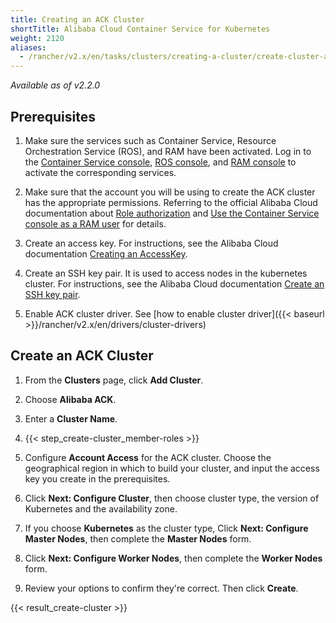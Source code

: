 ```yaml
---
title: Creating an ACK Cluster
shortTitle: Alibaba Cloud Container Service for Kubernetes
weight: 2120
aliases:
  - /rancher/v2.x/en/tasks/clusters/creating-a-cluster/create-cluster-ack/
---
```


_Available as of v2.2.0_

## Prerequisites

1. Make sure the services such as Container Service, Resource Orchestration Service (ROS), and RAM have been activated. Log in to the [Container Service console](https://cs.console.aliyun.com), [ROS console](https://ros.console.aliyun.com), and [RAM console](https://ram.console.aliyun.com) to activate the corresponding services.

1. Make sure that the account you will be using to create the ACK cluster has the appropriate permissions. Referring to the official Alibaba Cloud documentation about [Role authorization](https://www.alibabacloud.com/help/doc-detail/86483.htm) and [Use the Container Service console as a RAM user](https://www.alibabacloud.com/help/doc-detail/86484.htm) for details.

1. Create an access key. For instructions, see the Alibaba Cloud documentation [Creating an AccessKey](https://www.alibabacloud.com/help/doc-detail/53045.html).

1. Create an SSH key pair. It is used to access nodes in the kubernetes cluster. For instructions, see the Alibaba Cloud documentation [Create an SSH key pair](https://www.alibabacloud.com/help/doc-detail/51793.htm).

1. Enable ACK cluster driver. See [how to enable cluster driver]({{< baseurl >}}/rancher/v2.x/en/drivers/cluster-drivers)

## Create an ACK Cluster

1. From the **Clusters** page, click **Add Cluster**.

1. Choose **Alibaba ACK**.

1. Enter a **Cluster Name**.

1. {{< step_create-cluster_member-roles >}}

1. Configure **Account Access** for the ACK cluster. Choose the geographical region in which to build your cluster, and input the access key you create in the prerequisites.

1. Click **Next: Configure Cluster**, then choose cluster type, the version of Kubernetes and the availability zone.

1. If you choose **Kubernetes** as the cluster type, Click **Next: Configure Master Nodes**, then complete the **Master Nodes** form.

1. Click **Next: Configure Worker Nodes**, then complete the **Worker Nodes** form.

1. Review your options to confirm they're correct. Then click **Create**.

{{< result_create-cluster >}}

